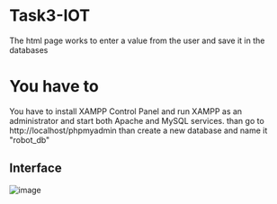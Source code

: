 # Task3-IOT
The html page works to enter a value from the user and save it in the databases

# You have to
You have to install XAMPP Control Panel
and run XAMPP as an administrator and start both Apache and MySQL services.
than go to http://localhost/phpmyadmin
than create a new database and name it "robot_db"


## Interface
![image](photo3.png)


